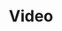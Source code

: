 ---
title: Video

languages: 
  - name: Inglés
    code: en
  - name: Español
    code: es
  - name: Kaqchikel
    code: cak

select:
  languages: "Escoge una idioma:"
  videos: "Escoge un video:"
  subtitles: "Escoge un subtitulo:"
  empty: "Apagar"

videoTitle: "Ep. 1"

error: "El video que intenta seleccionar no existe en este idioma."
---